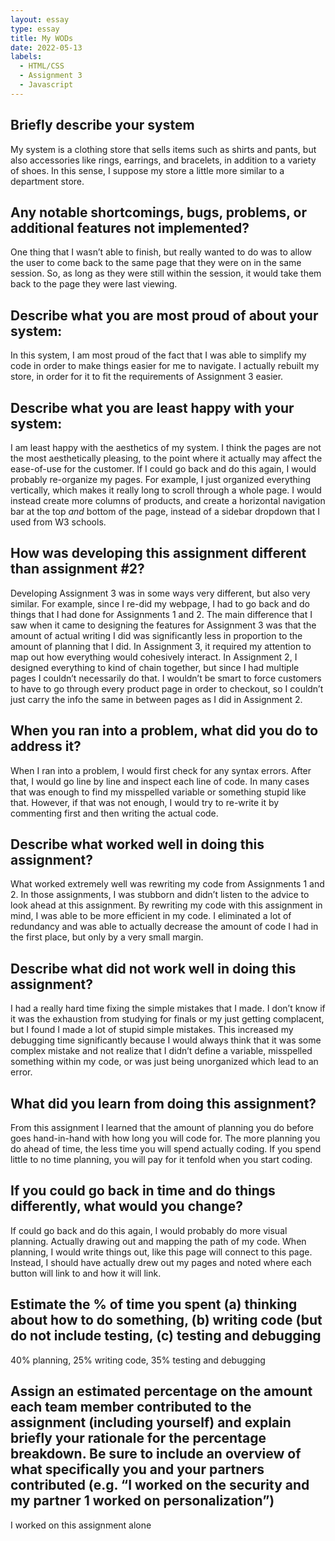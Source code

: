 ```yaml
---
layout: essay
type: essay
title: My WODs
date: 2022-05-13
labels:
  - HTML/CSS
  - Assignment 3
  - Javascript
---
```

<h2>Briefly describe your system</h2>
<p>My system is a clothing store that sells items such as shirts and pants, but also accessories like rings, earrings, and bracelets, in addition to a variety of shoes. In this sense, I suppose my store a little more similar to a department store.</p>
<h2>Any notable shortcomings, bugs, problems, or additional features not implemented?</h2>

<p>One thing that I wasn’t able to finish, but really wanted to do was to allow the user to come back to the same page that they were on in the same session. So, as long as they were still within the session, it would take them back to the page they were last viewing.</p>
<h2>Describe what you are most proud of about your system:</h2>
<p>In this system, I am most proud of the fact that I was able to simplify my code in order to make things easier for me to navigate. I actually rebuilt my store, in order for it to fit the requirements of Assignment 3 easier.</p>

<h2>Describe what you are least happy with your system:</h2>
<p>I am least happy with the aesthetics of my system. I think the pages are not the most aesthetically pleasing, to the point where it actually may affect the ease-of-use for the customer. If I could go back and do this again, I would probably re-organize my pages. For example, I just organized everything vertically, which makes it really long to scroll through a whole page. I would instead create more columns of products, and create a horizontal navigation bar at the top <i>and</i> bottom of the page, instead of a sidebar dropdown that I used from W3 schools.</p>

<h2>How was developing this assignment different than assignment #2?</h2>
<p>Developing Assignment 3 was in some ways very different, but also very similar. For example, since I re-did my webpage, I had to go back and do things that I had done for Assignments 1 and 2. The main difference that I saw when it came to designing the features for Assignment 3 was that the amount of actual writing I did was significantly less in proportion to the amount of planning that I did. In Assignment 3, it required my attention to map out how everything would cohesively interact. In Assignment 2, I designed everything to kind of chain together, but since I had multiple pages I couldn’t necessarily do that. I wouldn’t be smart to force customers to have to go through every product page in order to checkout, so I couldn’t just carry the info the same in between pages as I did in Assignment 2. </p>

<h2>When you ran into a problem, what did you do to address it?</h2>
<p>When I ran into a problem, I would first check for any syntax errors. After that, I would go line by line and inspect each line of code. In many cases that was enough to find my misspelled variable or something stupid like that. However, if that was not enough, I would try to re-write it by commenting first and then writing the actual code.</p>

<h2>Describe what worked well in doing this assignment?</h2>
<p>What worked extremely well was rewriting my code from Assignments 1 and 2. In those assignments, I was stubborn and didn’t listen to the advice to look ahead at this assignment. By rewriting my code with this assignment in mind, I was able to be more efficient in my code. I eliminated a lot of redundancy and was able to actually decrease the amount of code I had in the first place, but only by a very small margin.</p>

<h2>Describe what did not work well in doing this assignment?</h2>
<p>I had a really hard time fixing the simple mistakes that I made. I don’t know if it was the exhaustion from studying for finals or my just getting complacent, but I found I made a lot of stupid simple mistakes. This increased my debugging time significantly because I would always think that it was some complex mistake and not realize that I didn’t define a variable, misspelled something within my code, or was just being unorganized which lead to an error.</p>

<h2>What did you learn from doing this assignment?</h2>
<p>From this assignment I learned that the amount of planning you do before goes hand-in-hand with how long you will code for. The more planning you do ahead of time, the less time you will spend actually coding. If you spend little to no time planning, you will pay for it tenfold when you start coding.</p>

<h2>If you could go back in time and do things differently, what would you change?</h2>
<p>If could go back and do this again, I would probably do more visual planning. Actually drawing out and mapping the path of my code. When planning, I would write things out, like this page will connect to this page. Instead, I should have actually drew out my pages and noted where each button will link to and how it will link.</p>

<h2>Estimate the % of time you spent (a) thinking about how to do something, (b) writing code (but do not include testing, (c) testing and debugging</h2>
<p>40% planning, 25% writing code, 35% testing and debugging</p>

<h2>Assign an estimated percentage on the amount each team member contributed to the assignment (including yourself) and explain briefly your rationale for the percentage breakdown. Be sure to include an overview of what specifically you and your partners contributed (e.g. “I worked on the security and my partner 1 worked on personalization”)</h2>
<p>I worked on this assignment alone</p>
